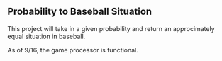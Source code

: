 ## Probability to Baseball Situation

This project will take in a given probability and return an approcimately equal situation in baseball.

As of 9/16, the game processor is functional.